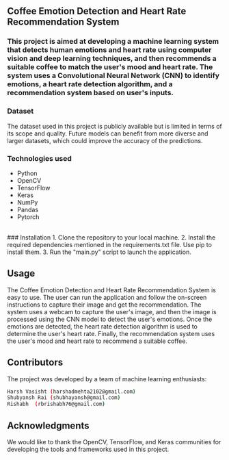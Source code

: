 ## Coffee Emotion Detection and Heart Rate Recommendation System
### This project is aimed at developing a machine learning system that detects human emotions and heart rate using computer vision and deep learning techniques, and then recommends a suitable coffee to match the user's mood and heart rate. The system uses a Convolutional Neural Network (CNN) to identify emotions, a heart rate detection algorithm, and a recommendation system based on user's inputs.

### Dataset
The dataset used in this project is publicly available but is limited in terms of its scope and quality. Future models can benefit from more diverse and larger datasets, which could improve the accuracy of the predictions.
<br/>
### Technologies used
- Python
- OpenCV
- TensorFlow
- Keras
- NumPy
- Pandas
- Pytorch
<br/>
### Installation
1. Clone the repository to your local machine.
2. Install the required dependencies mentioned in the requirements.txt file. Use pip to install them.
3. Run the "main.py" script to launch the application.


## Usage
The Coffee Emotion Detection and Heart Rate Recommendation System is easy to use. The user can run the application and follow the on-screen instructions to capture their image and get the recommendation. The system uses a webcam to capture the user's image, and then the image is processed using the CNN model to detect the user's emotions. Once the emotions are detected, the heart rate detection algorithm is used to determine the user's heart rate. Finally, the recommendation system uses the user's mood and heart rate to recommend a suitable coffee.

## Contributors
The project was developed by a team of machine learning enthusiasts:

``` bash
Harsh Vasisht (harshadmehta2102@gmail.com)
Shubyansh Rai (shubhayansh@gmail.com)
Rishabh  (rbrishabh76@gmail.com)
```
## Acknowledgments
We would like to thank the OpenCV, TensorFlow, and Keras communities for developing the tools and frameworks used in this project.
